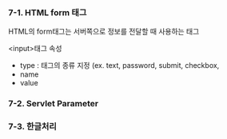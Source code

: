 ### 7-1. HTML form 태그
HTML의 form태그는 서버쪽으로 정보를 전달할 때 사용하는 태그

\<input>태그
속성
- type : 태그의 종류 지정 (ex. text, password, submit, checkbox,
- name
- value

### 7-2. Servlet Parameter

### 7-3. 한글처리

<!--stackedit_data:
eyJoaXN0b3J5IjpbNjgzNDg4MzA1LC0xNzQ0MzY2NjMwXX0=
-->